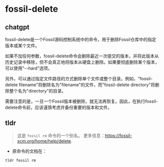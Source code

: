# fossil-delete 
## chatgpt 
fossil-delete是一个Fossil源码控制系统中的命令，用于删除Fossil仓库中的指定版本或某个文件。

如果不加任何参数，fossil-delete命令会删除最近一次提交的版本，并将此版本从历史记录中移除，但不会真正地将版本从硬盘上删除。如果要彻底删除某个版本，可以使用"--hard"选项。

另外，可以通过指定文件路径的方式删除单个文件或整个目录。例如，"fossil-delete filename"将删除名为"filename"的文件，而"fossil-delete directory"将删除整个名为"directory"的目录。

需要注意的是，一旦一个Fossil版本被删除，就无法再恢复。因此，在执行fossil-delete命令前，应该谨慎考虑并备份重要的版本和文件。 

## tldr 
 
> 这是 `fossil rm` 命令的一个别名。
> 更多信息：<https://fossil-scm.org/home/help/delete>.

- 原命令的文档在：

`tldr fossil rm`
